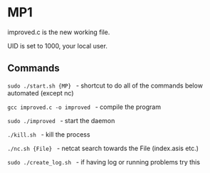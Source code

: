 # MP1
improved.c is the new working file.

UID is set to 1000, your local user.

## Commands

```sudo ./start.sh {MP} ``` - shortcut to do all of the commands below automated (except nc)

```gcc improved.c -o improved ``` - compile the program

```sudo ./improved ``` - start the daemon

```./kill.sh ``` - kill the process

```./nc.sh {File} ``` - netcat search towards the File (index.asis etc.)

```sudo ./create_log.sh ``` - if having log or running problems try this